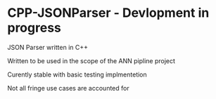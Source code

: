# CPP-JSONParser - Devlopment in progress

JSON Parser written in C++ 

Written to be used in the scope of the ANN pipline project

Curently stable with basic testing implmentetion

Not all fringe use cases are accounted for


